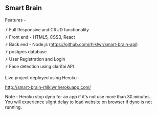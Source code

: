## Smart Brain

Features -  

⚡️ Full Responsive and CRUD functionality  
⚡️ Front end -  HTML5, CSS3, React  
⚡️ Back end - Node.js (https://github.com/rhlklwr/smart-brain-api)  
⚡️ postgres database  
⚡️ User Registration and Login  
⚡️ Face detection using clarifai API  
  

Live project deployed using Heroku - 

http://smart-brain-rhlklwr.herokuapp.com/

Note - Heroku stop dyno for an app if it's not use more than 30 minutes. You will experience slight delay to load website on browser if dyno is not running.
